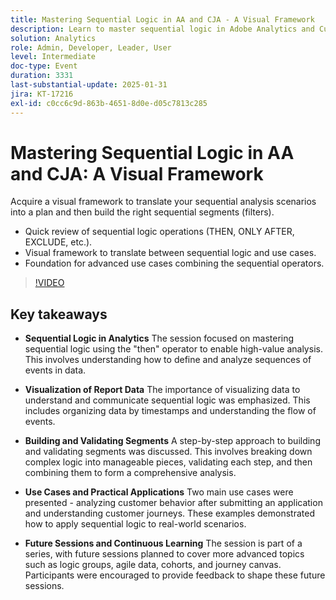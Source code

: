 ```yaml
---
title: Mastering Sequential Logic in AA and CJA - A Visual Framework
description: Learn to master sequential logic in Adobe Analytics and Customer Journey Analytics with a visual framework for translating scenarios into actionable plans and building effective sequential segments.
solution: Analytics
role: Admin, Developer, Leader, User
level: Intermediate
doc-type: Event
duration: 3331
last-substantial-update: 2025-01-31
jira: KT-17216
exl-id: c0cc6c9d-863b-4651-8d0e-d05c7813c285
---
```

# Mastering Sequential Logic in AA and CJA: A Visual Framework

Acquire a visual framework to translate your sequential analysis scenarios into a plan and then build the right sequential segments (filters).
 
* Quick review of sequential logic operations (THEN, ONLY AFTER, EXCLUDE, etc.).
* Visual framework to translate between sequential logic and use cases.
* Foundation for advanced use cases combining the sequential operators.

>[!VIDEO](https://video.tv.adobe.com/v/3443129/?learn=on&enablevpops)

## Key takeaways

* **Sequential Logic in Analytics** The session focused on mastering sequential logic using the "then" operator to enable high-value analysis. This involves understanding how to define and analyze sequences of events in data.

* **Visualization of Report Data** The importance of visualizing data to understand and communicate sequential logic was emphasized. This includes organizing data by timestamps and understanding the flow of events.

* **Building and Validating Segments** A step-by-step approach to building and validating segments was discussed. This involves breaking down complex logic into manageable pieces, validating each step, and then combining them to form a comprehensive analysis.

* **Use Cases and Practical Applications** Two main use cases were presented - analyzing customer behavior after submitting an application and understanding customer journeys. These examples demonstrated how to apply sequential logic to real-world scenarios.

* **Future Sessions and Continuous Learning** The session is part of a series, with future sessions planned to cover more advanced topics such as logic groups, agile data, cohorts, and journey canvas. Participants were encouraged to provide feedback to shape these future sessions.
